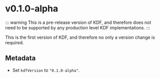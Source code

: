 # v0.1.0-alpha <Badge text="pre-release" type="warn" />

::: warning
This is a pre-release version of KDF, and therefore does not need to be
supported by any production level KDF implementations.
:::

This is the first version of KDF, and therefore no only a version change is
required.

## Metadata

 * Set `kdfVersion` to `"0.1.0-alpha"`.